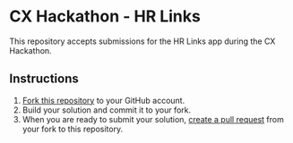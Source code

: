 # CX Hackathon - HR Links

This repository accepts submissions for the HR Links app during the CX Hackathon.

## Instructions

1. [Fork this repository](https://help.github.com/en/articles/fork-a-repo) to your GitHub account.
2. Build your solution and commit it to your fork.
3. When you are ready to submit your solution, [create a pull request](https://help.github.com/en/articles/creating-a-pull-request-from-a-fork) from your fork to this repository.
